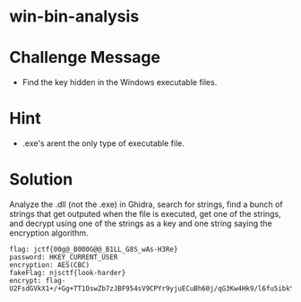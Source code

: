 # win-bin-analysis

# Challenge Message
* Find the key hidden in the Windows executable files.

# Hint
* .exe's arent the only type of executable file.

# Solution

Analyze the .dll (not the .exe) in Ghidra, search for strings, find a bunch of strings that get outputed when the file is executed, get one of the strings, and decrypt using one of the strings as a key and one string saying the encryption algorithm.

````````````
flag: jctf{00g@_B000G@@_B1LL_G8S_wAs-H3Re}
password: HKEY_CURRENT_USER
encryption: AES(CBC)
fakeFlag: njsctf{look-harder}
encrypt: flag-U2FsdGVkX1+/+Gg+TT1OswZb7zJBF954sV9CPYr9yjuECuBh60j/qG3Kw4Hk9/l6fu5ibkYarZWNBByLBuGrYQ==
````````````

